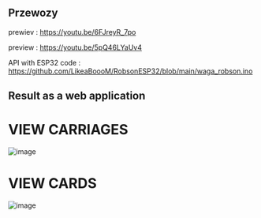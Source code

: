 ## Przewozy
prewiev : https://youtu.be/6FJreyR_7po

preview : https://youtu.be/5pQ46LYaUv4

API with ESP32 code : https://github.com/LikeaBoooM/RobsonESP32/blob/main/waga_robson.ino

## Result as a web application 

# VIEW CARRIAGES
![image](https://user-images.githubusercontent.com/37511105/145915657-f551f8cc-fd05-4524-82a7-7adc30dcc359.png)


# VIEW CARDS
![image](https://user-images.githubusercontent.com/37511105/145915745-184f65b1-a35e-4520-96c0-843d87113351.png)
